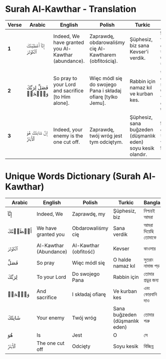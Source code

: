 # Surah Al-Kawthar - Translation

| **Verse** | **Arabic**                              | **English**                              | **Polish**                              | **Turkic**                              | **Bangla**                               |
|-----------|-----------------------------------------|------------------------------------------|------------------------------------------|------------------------------------------|------------------------------------------|
| **1**     | إِنَّآ أَعۡطَيۡنَٰكَ ٱلۡكَوۡثَرَ        | Indeed, We have granted you Al-Kawthar (abundance). | Zaprawdę, obdarowaliśmy cię Al-Kawtharem (obfitością). | Şüphesiz, biz sana Kevser'i verdik.      | নিশ্চয়ই আমরা তোমাকে কাওসার দান করেছি।         |
| **2**     | فَصَلِّ لِرَبِّكَ وَٱنۡحَرۡ             | So pray to your Lord and sacrifice [to Him alone]. | Więc módl się do swojego Pana i składaj ofiarę [tylko Jemu]. | Rabbin için namaz kıl ve kurban kes.     | সুতরাং তোমার প্রতিপালকের জন্য নামাজ পড় এবং কোরবানি দাও। |
| **3**     | إِنَّ شَانِئَكَ هُوَ ٱلۡأَبۡتَرُ        | Indeed, your enemy is the one cut off.   | Zaprawdę, twój wróg jest tym odciętym.   | Şüphesiz, sana buğzeden (düşmanlık eden) soyu kesik olandır. | নিশ্চয়ই তোমার শত্রুই পরাহত এবং বিচ্ছিন্ন।        |

# Unique Words Dictionary (Surah Al-Kawthar)

| **Arabic**         | **English**             | **Polish**                | **Turkic**             | **Bangla**               |
|---------------------|-------------------------|---------------------------|-------------------------|--------------------------|
| إِنَّآ             | Indeed, We             | Zaprawdę, my              | Şüphesiz, biz          | নিশ্চয়ই আমরা            |
| أَعۡطَيۡنَٰكَ        | We have granted you    | Obdarowaliśmy cię         | Sana verdik            | আমরা দিয়েছি তোমাকে     |
| ٱلۡكَوۡثَرَ         | Al-Kawthar (Abundance) | Al-Kawthar (obfitość)     | Kevser                 | কাওসার                  |
| فَصَلِّ            | So pray                | Więc módl się             | O halde namaz kıl       | সুতরাং নামাজ পড়         |
| لِرَبِّكَ           | To your Lord           | Do swojego Pana           | Rabbin için            | তোমার প্রভুর জন্য        |
| وَٱنۡحَرۡ            | And sacrifice          | I składaj ofiarę          | Ve kurban kes          | এবং কোরবানি দাও         |
| شَانِئَكَ           | Your enemy             | Twój wróg                 | Sana buğzeden (düşmanlık eden) | তোমার শত্রু             |
| هُوَ               | Is                    | Jest                      | O                      | সে                      |
| ٱلۡأَبۡتَرُ         | The one cut off        | Odcięty                   | Soyu kesik             | বিচ্ছিন্ন                |
